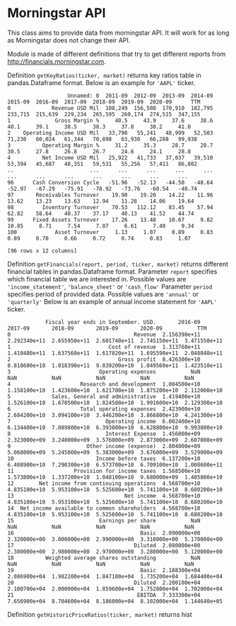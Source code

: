 # Morningstar API

This class aims to provide data from morningstar API. It will work for as long as Morningstar does not change their API.

Module is made of different definitions that try to get different reports from http://financials.morningstar.com.

Definition `getKeyRatios(ticker, market)` returns key ratios table in pandas.Dataframe format. Below is an example for `'AAPL'` ticker.
```
                   Unnamed: 0  2011-09  2012-09  2013-09  2014-09  2015-09  2016-09  2017-09  2018-09  2019-09  2020-09      TTM
0             Revenue USD Mil  108,249  156,508  170,910  182,795  233,715  215,639  229,234  265,595  260,174  274,515  347,155
1              Gross Margin %     40.5     43.9     37.6     38.6     40.1     39.1     38.5     38.3     37.8     38.2     41.0
2    Operating Income USD Mil   33,790   55,241   48,999   52,503   71,230   60,024   61,344   70,898   63,930   66,288   99,938
3          Operating Margin %     31.2     35.3     28.7     28.7     30.5     27.8     26.8     26.7     24.6     24.1     28.8
4          Net Income USD Mil   25,922   41,733   37,037   39,510   53,394   45,687   48,351   59,531   55,256   57,411   86,802
..                        ...      ...      ...      ...      ...      ...      ...      ...      ...      ...      ...      ...
96      Cash Conversion Cycle   -51.96   -52.13   -44.50   -48.64   -52.97   -67.29   -75.91   -78.92   -73.76   -60.54   -40.74
97       Receivables Turnover    19.90    19.20    14.22    11.96    13.62    13.23    13.63    12.94    11.28    14.06    19.64
98         Inventory Turnover    70.53   112.12    83.45    57.94    62.82    58.64    40.37    37.17    40.13    41.52    44.74
99      Fixed Assets Turnover    17.26    13.48    10.67     9.82    10.85     8.71     7.54     7.07     6.61     7.40     9.34
100            Asset Turnover     1.13     1.07     0.89     0.83     0.89     0.70     0.66     0.72     0.74     0.83     1.07

[96 rows x 12 columns]
```



Definition `getFinancials(report, period, ticker, market)` returns different financial tables in pandas.Dataframe format. Parameter `report` specifies which financial table we are interested in. Possible values are `'income_statement'`, `'balance_sheet'` or `'cash_flow'` Parameter `period` specifies period of provided data. Possible values are `'annual'` or `'quarterly'` Below is an example of annual income statement for `'AAPL'` ticker.
```
            Fiscal year ends in September. USD.       2016-09       2017-09       2018-09       2019-09       2020-09           TTM
0                                       Revenue  2.156390e+11  2.292340e+11  2.655950e+11  2.601740e+11  2.745150e+11  3.471550e+11
1                               Cost of revenue  1.313760e+11  1.410480e+11  1.637560e+11  1.617820e+11  1.695590e+11  2.048040e+11
2                                  Gross profit  8.426300e+10  8.818600e+10  1.018390e+11  9.839200e+10  1.049560e+11  1.423510e+11
3                            Operating expenses           NaN           NaN           NaN           NaN           NaN           NaN
4                      Research and development  1.004500e+10  1.158100e+10  1.423600e+10  1.621700e+10  1.875200e+10  2.112000e+10
5             Sales, General and administrative  1.419400e+10  1.526100e+10  1.670500e+10  1.824500e+10  1.991600e+10  2.129300e+10
6                      Total operating expenses  2.423900e+10  2.684200e+10  3.094100e+10  3.446200e+10  3.866800e+10  4.241300e+10
7                              Operating income  6.002400e+10  6.134400e+10  7.089800e+10  6.393000e+10  6.628800e+10  9.993800e+10
8                              Interest Expense  1.456000e+09  2.323000e+09  3.240000e+09  3.576000e+09  2.873000e+09  2.607000e+09
9                        Other income (expense)  2.804000e+09  5.068000e+09  5.245000e+09  5.383000e+09  3.676000e+09  3.529000e+09
10                          Income before taxes  6.137200e+10  6.408900e+10  7.290300e+10  6.573700e+10  6.709100e+10  1.008600e+11
11                   Provision for income taxes  1.568500e+10  1.573800e+10  1.337200e+10  1.048100e+10  9.680000e+09  1.405800e+10
12        Net income from continuing operations  4.568700e+10  4.835100e+10  5.953100e+10  5.525600e+10  5.741100e+10  8.680200e+10
13                                   Net income  4.568700e+10  4.835100e+10  5.953100e+10  5.525600e+10  5.741100e+10  8.680200e+10
14  Net income available to common shareholders  4.568700e+10  4.835100e+10  5.953100e+10  5.525600e+10  5.741100e+10  8.680200e+10
15                           Earnings per share           NaN           NaN           NaN           NaN           NaN           NaN
16                                        Basic  2.090000e+00  2.320000e+00  3.000000e+00  2.990000e+00  3.310000e+00  5.170000e+00
17                                      Diluted  2.080000e+00  2.300000e+00  2.980000e+00  2.970000e+00  3.280000e+00  5.120000e+00
18          Weighted average shares outstanding           NaN           NaN           NaN           NaN           NaN           NaN
19                                        Basic  2.188300e+04  2.086900e+04  1.982200e+04  1.847100e+04  1.735200e+04  1.684400e+04
20                                      Diluted  2.200100e+04  2.100700e+04  2.000000e+04  1.859600e+04  1.752800e+04  1.702000e+04
21                                       EBITDA  7.333300e+04  7.656900e+04  8.704600e+04  8.186000e+04  8.102000e+04  1.144640e+05
```

Definition `getHistoricPriceRatios(ticker, market)` returns hist
